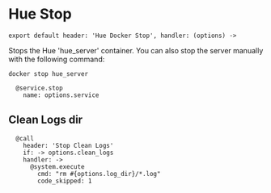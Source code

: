 
# Hue Stop

    export default header: 'Hue Docker Stop', handler: (options) ->

Stops the Hue 'hue_server' container. You can also stop the server manually with the following
command:

```
docker stop hue_server
```

      @service.stop
        name: options.service

## Clean Logs dir

      @call
        header: 'Stop Clean Logs'
        if: -> options.clean_logs
        handler: ->
          @system.execute
            cmd: "rm #{options.log_dir}/*.log"
            code_skipped: 1
